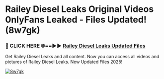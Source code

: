 # Railey Diesel Leaks Original Videos 0nlyFans Leaked - Files Updated! (8w7gk)

<h3>🔴 CLICK HERE 🌐==►► <a href="https://tinyurl.com/2wckxsce" rel="nofollow">Railey Diesel Leaks Updated Files</a></h3>

Get Railey Diesel Leaks and all content. Now you can access all videos and pictures of Railey Diesel Leaks. New Updated Files 2025!

[![8w7gk](https://i.imgur.com/AFduVYN.gif)](https://tinyurl.com/2wckxsce)
